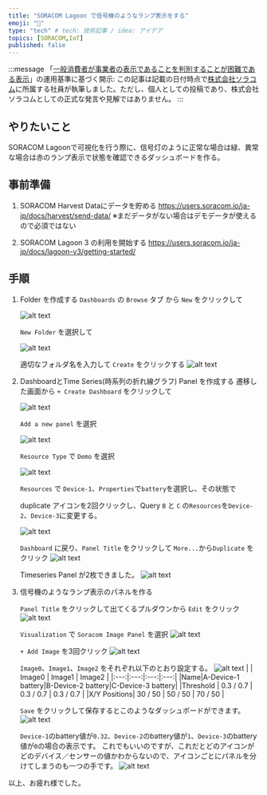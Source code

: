 ```yaml
---
title: "SORACOM Lagoon で信号機のようなランプ表示をする"
emoji: "🚦"
type: "tech" # tech: 技術記事 / idea: アイデア
topics: [SORACOM,IoT]
published: false
---
```

:::message
「[一般消費者が事業者の表示であることを判別することが困難である表示](https://www.caa.go.jp/policies/policy/representation/fair_labeling/guideline/assets/representation_cms216_230328_03.pdf)」の運用基準に基づく開示: この記事は記載の日付時点で[株式会社ソラコム](https://soracom.jp/)に所属する社員が執筆しました。ただし、個人としての投稿であり、株式会社ソラコムとしての正式な発言や見解ではありません。
:::

## やりたいこと
SORACOM Lagoonで可視化を行う際に、信号灯のように正常な場合は緑、異常な場合は赤のランプ表示で状態を確認できるダッシュボードを作る。

## 事前準備
1. SORACOM Harvest Dataにデータを貯める
https://users.soracom.io/ja-jp/docs/harvest/send-data/
※まだデータがない場合はデモデータが使えるので必須ではない

2. SORACOM Lagoon 3 の利用を開始する
https://users.soracom.io/ja-jp/docs/lagoon-v3/getting-started/

## 手順
1. Folder を作成する
    `Dashboards` の `Browse` タブ から `New` をクリックして

    ![alt text](image-3.png)

     `New Folder` を選択して

    ![alt text](image-4.png)

    適切なフォルダ名を入力して `Create` をクリックする
    ![alt text](image-5.png)

2. DashboardとTime Series(時系列の折れ線グラフ) Panel を作成する
    遷移した画面から `+ Create Dashboard` をクリックして

    ![alt text](image-6.png)

    `Add a new panel` を選択

    ![alt text](image-7.png)

    `Resource Type` で `Demo` を選択

    ![alt text](image-9.png)

    `Resources` で `Device-1`、`Properties`で`battery`を選択し、その状態で
    
    duplicate アイコンを2回クリックし、Query `B` と `C` の`Resources`を`Device-2`、`Device-3`に変更する。

    ![alt text](image-12.png)

    `Dashboard` に戻り、`Panel Title` をクリックして `More...`から`Duplicate` をクリック
    ![alt text](image-13.png)

    Timeseries Panel が2枚できました。
    ![alt text](image-14.png)

3. 信号機のようなランプ表示のパネルを作る

    `Panel Title` をクリックして出てくるプルダウンから `Edit` をクリック
    ![alt text](image-15.png)

    `Visualization` で `Soracom Image Panel` を選択
    ![alt text](image-16.png)

    `+ Add Image` を3回クリック
    ![alt text](image-17.png)

    `Image0`、`Image1`、`Image2` をそれぞれ以下のとおり設定する。
    ![alt text](image-18.png)
    |  | Image0 | Image1 | Image2 |
    |:---:|:---:|:---:|:---:|
    |Name|A-Device-1 battery|B-Device-2 battery|C-Device-3 battery|
    |Threshold | 0.3 / 0.7 | 0.3 / 0.7 | 0.3 / 0.7 |
    |X/Y Positions| 30 / 50 | 50 / 50 | 70 / 50 |

    `Save` をクリックして保存するとこのようなダッシュボードができます。
    ![alt text](image-19.png)

    `Device-1`のbattery値が`0.32`、`Device-2`のbattery値が`1`、`Device-3`のbattery値が`0`の場合の表示です。
    これでもいいのですが、これだとどのアイコンがどのデバイス／センサーの値かわからないので、アイコンごとにパネルを分けてしまうのも一つの手です。
    ![alt text](image-20.png)


以上、お疲れ様でした。










